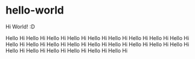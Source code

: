 # hello-world
Hi World! :D

Hello Hi Hello Hi Hello Hi Hello Hi Hello Hi Hello Hi Hello Hi Hello Hi 
Hello Hi Hello Hi Hello Hi Hello Hi Hello Hi Hello Hi Hello Hi Hello Hi 
Hello Hi Hello Hi Hello Hi Hello Hi Hello Hi Hello Hi Hello Hi Hello Hi 

